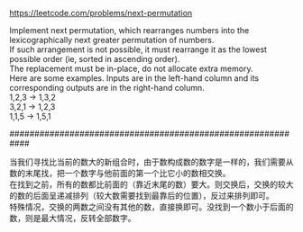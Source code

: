 https://leetcode.com/problems/next-permutation

Implement next permutation, which rearranges numbers into the lexicographically next greater permutation of numbers.   
If such arrangement is not possible, it must rearrange it as the lowest possible order (ie, sorted in ascending order).   
The replacement must be in-place, do not allocate extra memory.   
Here are some examples. Inputs are in the left-hand column and its corresponding outputs are in the right-hand column.  
1,2,3 → 1,3,2  
3,2,1 → 1,2,3  
1,1,5 → 1,5,1  

############################################################

当我们寻找比当前的数大的新组合时，由于数构成数的数字是一样的，我们需要从数的末尾找，把一个数字与他前面的第一个比它小的数相交换。  
在找到之前，所有的数都比前面的（靠近末尾的数）要大。则交换后，交换的较大的数的后面呈递减排列（较大数需要找到最靠后的位置），反过来排列即可。  
特殊情况，交换的两数之间没有其他的数，直接换即可。没找到一个数小于后面的数，则是最大情况，反转全部数字。  